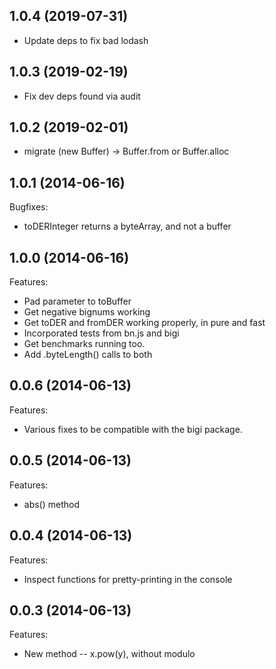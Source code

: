## 1.0.4 (2019-07-31)

- Update deps to fix bad lodash

## 1.0.3 (2019-02-19)

- Fix dev deps found via audit

## 1.0.2 (2019-02-01)

- migrate (new Buffer) -> Buffer.from or Buffer.alloc

## 1.0.1 (2014-06-16)

Bugfixes:

  - toDERInteger returns a byteArray, and not a buffer

## 1.0.0 (2014-06-16)

Features:

  - Pad parameter to toBuffer
  - Get negative bignums working
  - Get toDER and fromDER working properly, in pure and fast
  - Incorporated tests from bn.js and bigi
  - Get benchmarks running too.
  - Add .byteLength() calls to both


## 0.0.6 (2014-06-13)

Features:

  - Various fixes to be compatible with the bigi package.

## 0.0.5 (2014-06-13)

Features:

  - abs() method

## 0.0.4 (2014-06-13)

Features:

  - Inspect functions for pretty-printing in the console

## 0.0.3 (2014-06-13)

Features:

  - New method -- x.pow(y), without modulo
